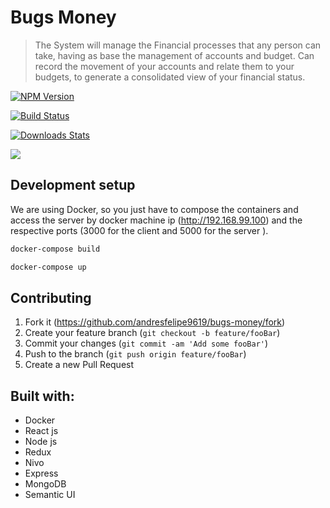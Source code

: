 # Bugs Money

> The System will manage the Financial processes that any person can take, having as base the management of accounts and budget. Can record the movement of your accounts and relate them to your budgets, to generate a consolidated view of your financial status.

[![NPM Version][npm-image]][npm-url]

[![Build Status][travis-image]][travis-url]

[![Downloads Stats][npm-downloads]][npm-url]

![](header.png)

## Development setup

We are using Docker, so you just have to compose the containers and access the server by docker machine ip (http://192.168.99.100) and the respective ports (3000 for the client and 5000 for the server ).

```sh
docker-compose build

docker-compose up

```

## Contributing

1. Fork it (<https://github.com/andresfelipe9619/bugs-money/fork>)
2. Create your feature branch (`git checkout -b feature/fooBar`)
3. Commit your changes (`git commit -am 'Add some fooBar'`)
4. Push to the branch (`git push origin feature/fooBar`)
5. Create a new Pull Request

<!-- Markdown link & img dfn's -->

[npm-image]: https://img.shields.io/npm/v/datadog-metrics.svg?style=flat-square
[npm-url]: https://npmjs.org/package/datadog-metrics
[npm-downloads]: https://img.shields.io/npm/dm/datadog-metrics.svg?style=flat-square
[travis-image]: https://img.shields.io/travis/dbader/node-datadog-metrics/master.svg?style=flat-square
[travis-url]: https://travis-ci.org/dbader/node-datadog-metrics
[wiki]: https://github.com/yourname/yourproject/wiki

## Built with:

- Docker
- React js
- Node js
- Redux
- Nivo
- Express
- MongoDB
- Semantic UI
